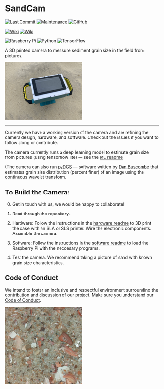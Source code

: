 # SandCam

[![Last Commit](https://img.shields.io/github/last-commit/UNCG-DAISY/SandCam)](
https://github.com/UNCG-DAISY/SandCam/commits/main)
[![Maintenance](https://img.shields.io/badge/Maintained%3F-yes-green.svg)](https://github.com/UNCG-DAISY/SandCam/graphs/commit-activity)
![GitHub](https://img.shields.io/github/license/UNCG-DAISY/SandCam)

[![Wiki](https://img.shields.io/badge/wiki-documentation-forestgreen)](https://github.com/UNCG-DAISY/SandCam/wiki)
[![Wiki](https://img.shields.io/badge/discussion-active-darkgreen)](https://github.com/UNCG-DAISY/SandCam/discussions)

![Raspberry Pi](https://img.shields.io/badge/-RaspberryPi-C51A4A?style=for-the-badge&logo=Raspberry-Pi)
![Python](https://img.shields.io/badge/python-3670A0?style=for-the-badge&logo=python&logoColor=ffdd54)
![TensorFlow](https://img.shields.io/badge/TensorFlow-%23FF6F00.svg?style=for-the-badge&logo=TensorFlow&logoColor=white)


A 3D printed camera to measure sediment grain size in the field from pictures.


<img src="./SNC.jpg" width=50% height=50%/>


---

Currently we have a working version of the camera and are refining the camera design, hardware, and software. Check out the issues if you want to follow along or contribute. 

The camera currently runs a deep learning model to estimate grain size from pictures (using tensorflow lite) — see the [ML readme](/ml/readme.md). 

(The camera can also run [pyDGS](https://github.com/dbuscombe-usgs/pyDGS) — software written by [Dan Buscombe](https://github.com/dbuscombe-usgs) that estimates grain size distribution (percent finer) of an image using the continuous wavelet transform.


## To Build the Camera:

0. Get in touch with us, we would be happy to collaborate!

1. Read through the repository.

2. Hardware: Follow the instructions in the [hardware readme](./hardware/readme.md) to 3D print the case with an SLA or SLS printer. Wire the electronic components. Assemble the camera.

3. Software: Follow the instructions in the [software readme](./software/readme.md) to load the Raspberry Pi with the neccesary programs.

4. Test the camera. We recommend taking a picture of sand with known grain size characteristics.

## Code of Conduct

We intend to foster an inclusive and respectful environment surrounding the contribution and discussion of our project. Make sure you understand our [Code of Conduct](./CODE_OF_CONDUCT.md).

<img src="./crop2.jpg" width=50% height=50% />
